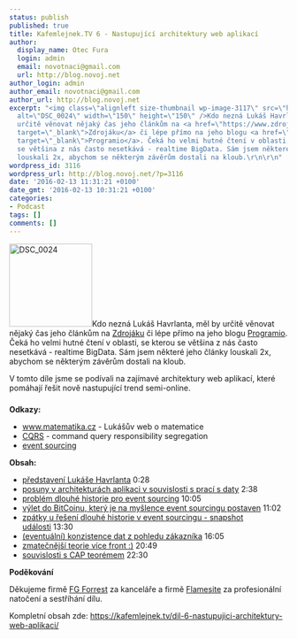 ```yaml
---
status: publish
published: true
title: Kafemlejnek.TV 6 - Nastupující architektury web aplikací
author:
  display_name: Otec Fura
  login: admin
  email: novotnaci@gmail.com
  url: http://blog.novoj.net
author_login: admin
author_email: novotnaci@gmail.com
author_url: http://blog.novoj.net
excerpt: "<img class=\"alignleft size-thumbnail wp-image-3117\" src=\"http://blog.novoj.net/binary/2016/02/DSC_0024-150x150.jpg\"
  alt=\"DSC_0024\" width=\"150\" height=\"150\" />Kdo nezná Lukáš Havrlanta, měl by
  určitě věnovat nějaký čas jeho článkům na <a href=\"https://www.zdrojak.cz/autori/lukas-havrlant/\"
  target=\"_blank\">Zdrojáku</a> či lépe přímo na jeho blogu <a href=\"http://programio.havrlant.cz/\"
  target=\"_blank\">Programio</a>. Čeká ho velmi hutné čtení v oblasti, se kterou
  se většina z nás často nesetkává - realtime BigData. Sám jsem některé jeho články
  louskali 2x, abychom se některým závěrům dostali na kloub.\r\n\r\n"
wordpress_id: 3116
wordpress_url: http://blog.novoj.net/?p=3116
date: '2016-02-13 11:31:21 +0100'
date_gmt: '2016-02-13 10:31:21 +0100'
categories:
- Podcast
tags: []
comments: []
---
```

<p><img class="alignleft size-thumbnail wp-image-3117" src="http://blog.novoj.net/binary/2016/02/DSC_0024-150x150.jpg" alt="DSC_0024" width="150" height="150" />Kdo nezná Lukáš Havrlanta, měl by určitě věnovat nějaký čas jeho článkům na <a href="https://www.zdrojak.cz/autori/lukas-havrlant/" target="_blank">Zdrojáku</a> či lépe přímo na jeho blogu <a href="http://programio.havrlant.cz/" target="_blank">Programio</a>. Čeká ho velmi hutné čtení v oblasti, se kterou se většina z nás často nesetkává - realtime BigData. Sám jsem některé jeho články louskali 2x, abychom se některým závěrům dostali na kloub.</p>
<p><a id="more"></a><a id="more-3116"></a></p>
<p>V tomto díle jsme se podívali na zajímavé architektury web aplikací, které pomáhají řešit nově nastupující trend semi-online.</p>
<h3></h3>
<p><strong>Odkazy:</strong></p>
<ul>
<li><a href="http://www.matematika.cz" target="_blank">www.matematika.cz</a> - Lukášův web o matematice</li>
<li><a href="http://martinfowler.com/bliki/CQRS.html" target="_blank">CQRS</a> - command query responsibility segregation</li>
<li><a href="http://martinfowler.com/eaaDev/EventSourcing.html" target="_blank">event sourcing</a></li>
</ul>
<p><strong>Obsah:</strong></p>
<ul>
<li><a href="http://www.youtube.com/watch?v=6o570kDbJXo&amp;t=0m28s" target="_blank">představení Lukáše Havrlanta</a> 0:28</li>
<li><a href="http://www.youtube.com/watch?v=6o570kDbJXo&amp;t=2m37s" target="_blank">posuny v architekturách aplikaci v souvislosti s prací s daty</a> 2:38</li>
<li><a href="http://www.youtube.com/watch?v=6o570kDbJXo&amp;t=10m05s" target="_blank">problém dlouhé historie pro event sourcing</a> 10:05</li>
<li><a href="http://www.youtube.com/watch?v=6o570kDbJXo&amp;t=11m02s" target="_blank">výlet do BitCoinu, který je na myšlence event sourcingu postaven</a> 11:02</li>
<li><a href="http://www.youtube.com/watch?v=6o570kDbJXo&amp;t=13m30s" target="_blank">zpátky u řešení dlouhé historie v event sourcingu - snapshot události</a> 13:30</li>
<li><a href="http://www.youtube.com/watch?v=6o570kDbJXo&amp;t=16m05s" target="_blank">(eventuální) konzistence dat z pohledu zákazníka</a> 16:05</li>
<li><a href="http://www.youtube.com/watch?v=6o570kDbJXo&amp;t=20m49s" target="_blank">zmatečnější teorie více front :)</a> 20:49</li>
<li><a href="http://www.youtube.com/watch?v=6o570kDbJXo&amp;t=20m49s" target="_blank">souvislosti s CAP teorémem</a> 22:30</li>
</ul>
<p><strong>Poděkování</strong></p>
<p>Děkujeme firmě <a href="http://www.fg.cz/">FG Forrest</a> za kanceláře a firmě <a href="http://www.flamesite.cz/">Flamesite</a> za profesionální natočení a sestříhání dílu.</p>
<p>Kompletní obsah zde: <a href="https://kafemlejnek.tv/dil-6-nastupujici-architektury-web-aplikaci/" target="_blank">https://kafemlejnek.tv/dil-6-nastupujici-architektury-web-aplikaci/</a></p>
